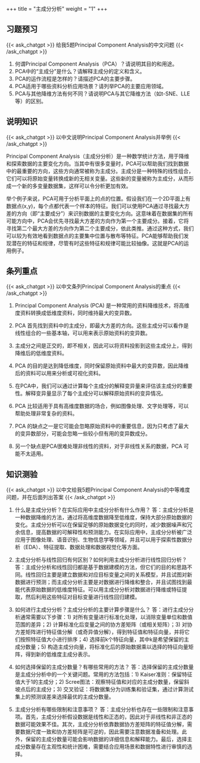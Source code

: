 +++
title = "主成分分析"
weight = "1"
+++
## 习题预习
{{< ask_chatgpt >}}
给我5题Principal Component Analysis的中文问题
{{< /ask_chatgpt >}}

1. 何谓Principal Component Analysis（PCA）？请说明其目的和用途。
2. PCA中的“主成分”是什么？请解释主成分的定义和含义。
3. PCA的运作流程是怎样的？请描述PCA的主要步骤。
4. PCA适用于哪些资料分析应用场景？请列举PCA的主要应用领域。
5. PCA与其他降维方法有何不同？请说明PCA与其它降维方法（如t-SNE、LLE等）的区别。   

## 说明知识
{{< ask_chatgpt >}}
以中文说明Principal Component Analysis并举例
{{< /ask_chatgpt >}}

Principal Component Analysis（主成分分析）是一种数学统计方法，用于降维和探索数据的主要变化方向。当其中有很多变量时，PCA可以帮助我们找到数据中的最重要的方向，这些方向通常被称为主成分。主成分是一种特殊的线性组合，它们可以将原始变量转换成新的无相关变量。这些新的变量被称为主成分，从而形成一个新的多变量数据集，这样可以令分析更加有效。

举个例子来说，PCA可用于分析平面上的点的位置。假设我们在一个2D平面上有数据点(x,y)，每个点都代表一个样本的特征。我们可以使用PCA通过寻找最大方差的方向（即“主要成分”）来识别数据的主要变化方向。这意味着在数据集的所有可能方向中，PCA会优先寻找最大方差的方向作为第一个主要成分。接着，它将寻找第二个最大方差的方向作为第二个主要成分，依此类推。通过这种方式，我们可以较为有效地看到数据点的主要集中位置与散布等特征。PCA能够帮助我们发现潜在的特征和规律，尽管有时这些特征和规律可能比较抽像。这就是PCA的运用例子。   

## 条列重点
{{< ask_chatgpt >}}
以中文条列Principal Component Analysis的重点
{{< /ask_chatgpt >}}

1. Principal Component Analysis (PCA) 是一种常用的资料降维技术，将高维度资料转换成低维度资料，同时维持最大的变异数。

2. PCA 首先找到资料中的主成分，即最大方差的方向。这些主成分可以看作是线性组合的一些基本轴，可以用来表示原始资料的变异数。

3. 主成分之间是正交的，即不相关，因此可以将资料投影到这些主成分上，得到降维后的低维度资料。

4. PCA 的目的是达到降低维度，同时保留原始资料中最大的变异数，因此降维后的资料可以用来分析或可视化资料。

5. 在PCA中，我们可以通过计算每个主成分的解释变异量来评估该主成分的重要性。解释变异量显示了每个主成分可以解释原始资料的变异情况。

6. PCA 比较适用于具有高维度数据的场合，例如图像处理、文字处理等，可以帮助处理非常复杂的资料。

7. PCA 的缺点之一是它可能会忽略原始资料中的重要信息，因为只考虑了最大的变异数部分，可能会忽略一些较小但有用的变异数成分。

8. 另一个缺点是PCA很难处理非线性的资料，对于非线性关系的数据，PCA 可能不太适用。   

## 知识测验
{{< ask_chatgpt >}}
以中文给我5题Principal Component Analysis的中等难度问题，并在后面列出答案
{{< /ask_chatgpt >}}

1. 什么是主成分分析？在实际应用中主成分分析有什么作用？
答：主成分分析是一种数据降维的方法，通过将高维度数据降至低维度，保持大部分原始数据的变化。主成分分析可以在保留足够的原始数据变化的同时，减少数据噪声和冗余信息，提高数据的可解释性和预测能力。在实际应用中，主成分分析被广泛应用于图像处理、语音识别、生物信息学等领域，并且可以用于探索性数据分析（EDA）、特征提取、数据处理和数据视觉化等方面。

2. 主成分分析与线性回归有何区别？如何利用主成分分析进行线性回归分析？
答：主成分分析和线性回归都是基于数据建模的方法，但它们的目的和思路不同。线性回归主要是建立数据和对应目标变量之间的关系模型，并且试图对新数据进行预测；而主成分分析主要是对数据进行降维和整合，并且试图找到最能代表原始数据的低维度特征。可以用主成分分析对数据进行降维或特征提取，然后利用这些特征对目标变量进行线性回归建模。

3. 如何进行主成分分析？主成分分析的主要计算步骤是什么？
答：进行主成分分析通常需要以下步骤：1) 对所有变量进行标准化处理，以消除变量单位和数值范围的差异；2) 计算标准化后变量之间的协方差矩阵（或相关矩阵）；3) 对协方差矩阵进行特征值分解（或奇异值分解），得到特征值和特征向量，并将它们按照特征值大小进行排序；4) 选择前k个特征向量，其中k是希望保留的主成分数量；5) 构造主成分向量，将标准化后的原始数据乘以选择的特征向量矩阵，得到新的低维度主成分表示。

4. 如何选择保留的主成分数量？有哪些常用的方法？
答：选择保留的主成分数量是主成分分析中的一个关键问题。常用的方法包括：1) Kaiser准则：保留特征值大于1的主成分；2) Scree图法：观察特征值和对应的主成分数量，保留斜坡点后的主成分；3) 交叉验证：将数据集分为训练集和验证集，通过计算测试集上的预测误差来选择最优的主成分数量。

5. 主成分分析有哪些限制和注意事项？
答：主成分分析也存在一些限制和注意事项。首先，主成分分析假设数据是线性和正态的，因此对于非线性和非正态的数据可能效果不佳。其次，主成分分析依靠数据协方差矩阵的特征值分解，需要数据尺度一致和协方差矩阵是可逆的，因此需要注意数据准备和处理。此外，保留的主成分数量可能会影响数据的详细信息和解释能力。最后，选择主成分数量存在主观性和统计困难，需要结合应用场景和数据特性进行审慎的选择。   

